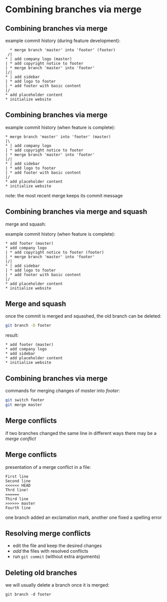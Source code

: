 # Combining branches via merge

## Combining branches via merge

example commit history (during feature development):

```
  * merge branch 'master' into 'footer' (footer)
 /|
* | add company logo (master)
| * add copyright notice to footer
| * merge branch 'master' into 'footer'
|/|
* | add sidebar
| * add logo to footer
| * add footer with basic content
|/
* add placeholder content
* initialize website
```

## Combining branches via merge

example commit history (when feature is complete):

```
* merge branch 'master' into 'footer' (master)
|\
* | add company logo
| * add copyright notice to footer
| * merge branch 'master' into 'footer'
|/|
* | add sidebar
| * add logo to footer
| * add footer with basic content
|/
* add placeholder content
* initialize website
```

note: the most recent merge keeps its commit message

## Combining branches via merge and squash

merge and squash:

example commit history (when feature is complete):

```
* add footer (master)
* add company logo
| * add copyright notice to footer (footer)
| * merge branch 'master' into 'footer'
|/|
* | add sidebar
| * add logo to footer
| * add footer with basic content
|/
* add placeholder content
* initialize website
```

## Merge and squash

once the commit is merged and squashed, the old branch can be deleted:

```bash
git branch -D footer
```

result:

```
* add footer (master)
* add company logo
* add sidebar
* add placeholder content
* initialize website
```

## Combining branches via merge

commands for merging changes of _master_ into _footer_:

```bash
git switch footer
git merge master
```

## Merge conflicts

if two branches changed the same line in different ways there may be a _merge conflict_

## Merge conflicts

presentation of a merge conflict in a file:

```
First line
Second line
<<<<<< HEAD
Thrd line!
======
Third line
>>>>>> master
Fourth line
```

one branch added an exclamation mark, another one fixed a spelling error

<!--
note: actually there should be one more "<" sign:
<<<<<<<
>>>>>>>
-->

## Resolving merge conflicts

- edit the file and keep the desired changes
- _add_ the files with resolved conflicts
- run `git commit` (without extra arguments)

## Deleting old branches

we will usually delete a branch once it is merged:

```
git branch -d footer
```
